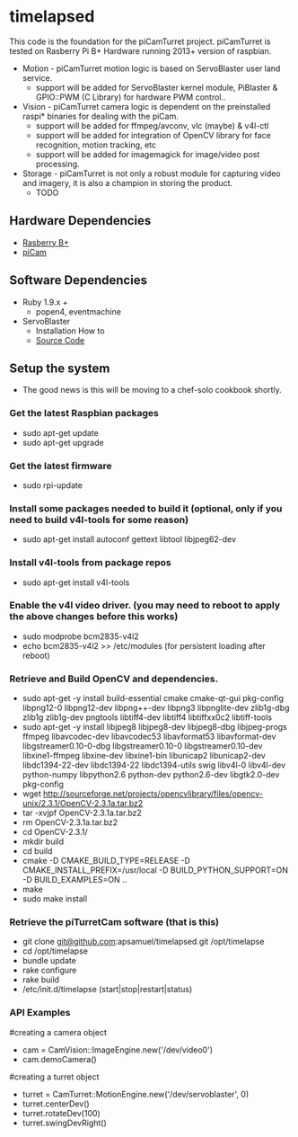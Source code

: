 # timelapsed
This code is the foundation for the piCamTurret project. 
piCamTurret is tested on Rasberry Pi B+ Hardware running 2013+ version of raspbian.
* Motion - piCamTurret motion logic is based on ServoBlaster user land service.
  * support will be added for ServoBlaster kernel module, PiBlaster & GPIO::PWM (C Library) for hardware PWM control..
* Vision - piCamTurret camera logic is dependent on the preinstalled raspi* binaries for dealing with the piCam.
  * support will be added for ffmpeg/avconv, vlc (maybe) & v4l-ctl 
  * support will be added for integration of OpenCV library for face recognition, motion tracking, etc
  * support will be added for imagemagick for image/video post processing.
* Storage - piCamTurret is not only a robust module for capturing video and imagery, it is also a champion in storing the product.
  * TODO
  


## Hardware Dependencies
* [Rasberry B+]('http://www.raspberrypi.org/products/model-b-plus/')
* [piCam]('http://www.raspberrypi.org/help/camera-module-setup/')

## Software Dependencies
* Ruby 1.9.x +
  * popen4, eventmachine
* ServoBlaster
  * Installation How to
  * [Source Code]('https://github.com/richardghirst/PiBits/tree/master/ServoBlaster')
  
## Setup the system
  * The good news is this will be moving to a chef-solo cookbook shortly.

### Get the latest Raspbian packages
  * sudo apt-get update
  * sudo apt-get upgrade

### Get the latest firmware
  * sudo rpi-update

### Install some packages needed to build it (optional, only if you need to build v4l-tools for some reason)
  * sudo apt-get install autoconf gettext libtool libjpeg62-dev

### Install v4l-tools from package repos
  * sudo apt-get install v4l-tools

### Enable the v4l video driver. (you may need to reboot to apply the above changes before this works)
  * sudo modprobe bcm2835-v4l2
  * echo bcm2835-v4l2 >> /etc/modules (for persistent loading after reboot)
  
### Retrieve and Build OpenCV and dependencies.
  * sudo apt-get -y install build-essential cmake cmake-qt-gui pkg-config libpng12-0 libpng12-dev libpng++-dev libpng3 libpnglite-dev zlib1g-dbg zlib1g zlib1g-dev pngtools libtiff4-dev libtiff4 libtiffxx0c2 libtiff-tools
  * sudo apt-get -y install libjpeg8 libjpeg8-dev libjpeg8-dbg libjpeg-progs ffmpeg libavcodec-dev libavcodec53 libavformat53 libavformat-dev libgstreamer0.10-0-dbg libgstreamer0.10-0 libgstreamer0.10-dev libxine1-ffmpeg libxine-dev libxine1-bin libunicap2 libunicap2-dev libdc1394-22-dev libdc1394-22 libdc1394-utils swig libv4l-0 libv4l-dev python-numpy libpython2.6 python-dev python2.6-dev libgtk2.0-dev pkg-config
  * wget http://sourceforge.net/projects/opencvlibrary/files/opencv-unix/2.3.1/OpenCV-2.3.1a.tar.bz2
  * tar -xvjpf OpenCV-2.3.1a.tar.bz2
  * rm OpenCV-2.3.1a.tar.bz2
  * cd OpenCV-2.3.1/
  * mkdir build
  * cd build
  * cmake -D CMAKE_BUILD_TYPE=RELEASE -D CMAKE_INSTALL_PREFIX=/usr/local -D BUILD_PYTHON_SUPPORT=ON -D BUILD_EXAMPLES=ON ..
  * make
  * sudo make install
  
### Retrieve the piTurretCam software (that is this)
  * git clone git@github.com:apsamuel/timelapsed.git /opt/timelapse
  * cd /opt/timelapse
  * bundle update
  * rake configure
  * rake build
  * /etc/init.d/timelapse (start|stop|restart|status)
  
### API Examples

#creating a camera object
  * cam = CamVision::ImageEngine.new('/dev/video0')
  * cam.demoCamera()

#creating a turret object
  * turret = CamTurret::MotionEngine.new('/dev/servoblaster', 0)
  * turret.centerDev()
  * turret.rotateDev(100)
  * turret.swingDevRight()


